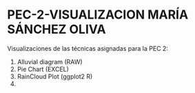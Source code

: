 # PEC-2-VISUALIZACION MARÍA SÁNCHEZ OLIVA

Visualizaciones de las técnicas asignadas para la PEC 2:

1. Alluvial diagram (RAW)
2. Pie Chart (EXCEL)
3. RainCloud Plot (ggplot2 R)
4.

